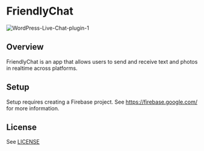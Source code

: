 # FriendlyChat
![WordPress-Live-Chat-plugin-1](https://user-images.githubusercontent.com/39211262/80966112-7a9ef180-8e31-11ea-98f2-941af647c139.jpg)
## Overview

FriendlyChat is an app that allows users to send and receive text and photos in realtime across platforms.

## Setup

Setup requires creating a Firebase project. See https://firebase.google.com/ for more information.

## License
See [LICENSE](LICENSE)
